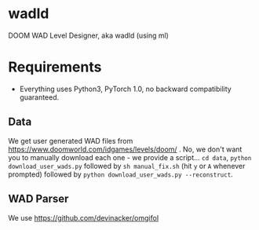 # wadld
DOOM WAD Level Designer, aka wadld (using ml)

# Requirements
- Everything uses Python3, PyTorch 1.0, no backward compatibility guaranteed.
## Data
We get user generated WAD files from https://www.doomworld.com/idgames/levels/doom/ . No, we don't want you to manually download each one - we provide a script...
`cd data`, `python download_user_wads.py` followed by `sh manual_fix.sh` (hit `y` or `A` whenever prompted) followed by `python download_user_wads.py --reconstruct`.
## WAD Parser
We use https://github.com/devinacker/omgifol
